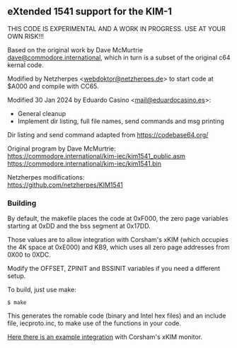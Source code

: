 ## eXtended 1541 support for the KIM-1

THIS CODE IS EXPERIMENTAL AND A WORK IN PROGRESS. USE AT YOUR OWN RISK!!!

Based on the original work by Dave McMurtrie <dave@commodore.international>, which in turn is a subset of the original c64 kernal code.

Modified by Netzherpes <<webdoktor@netzherpes.de>> to start code at $A000 and compile with CC65.

Modified 30 Jan 2024 by Eduardo Casino <<mail@eduardocasino.es>>:
* General cleanup
* Implement dir listing, full file names, send commands and msg printing
           
Dir listing and send command adapted from https://codebase64.org/

Original program by Dave McMurtrie:<br>
https://commodore.international/kim-iec/kim1541_public.asm<br>
https://commodore.international/kim-iec/kim1541.bin<br>

Netzherpes modifications:<br>
https://github.com/netzherpes/KIM1541

### Building

By default, the makefile places the code at 0xF000, the zero page variables starting at 0xDD and the bss segment at 0x17DD.

Those values are to allow integration with Corsham's xKIM (which occupies the 4K space at 0xE000) and KB9, which uses all zero page addresses from 0X00 to 0XDC.

Modify the OFFSET, ZPINIT and BSSINIT variables if you need a different setup.

To build, just use make:

```
$ make
```
This generates the romable code (binary and Intel hex files) and an include file, iecproto.inc, to make use of the functions in your code.

[Here there is an example integration](https://github.com/eduardocasino/xKIM/tree/IEC_support) with Corsham's xKIM monitor. 


